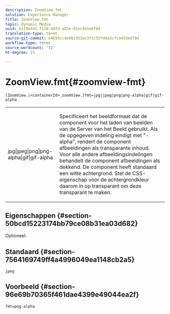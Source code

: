 ```yaml
---
description: ZoomView.fmt
solution: Experience Manager
title: ZoomView.fmt
topic: Dynamic Media
uuid: b118e441-f128-4dfd-a82e-62ec4d1ebf84
translation-type: tm+mt
source-git-commit: e4695cc4e882351ec3f2c55fd8a3cfca455bd79d
workflow-type: tm+mt
source-wordcount: '72'
ht-degree: 1%

---
```



# ZoomView.fmt{#zoomview-fmt}

`[ZoomView.|<containerId>_zoomView.]fmt=jpg|jpeg|png|png-alpha|gif|gif-alpha`

<table id="table_441553CD34C94A58A9D7CBF772DEDDB6"> 
 <tbody> 
  <tr> 
   <td colname="col1"> <p> <span class="codeph"> jpg|jpeg|png|png-alpha|gif|gif-alpha</span> </p> </td> 
   <td colname="col2"> <p> Specificeert het beeldformaat dat de component voor het laden van beelden van de Server van het Beeld gebruikt. Als de opgegeven indeling eindigt met "-alpha", rendert de component afbeeldingen als transparante inhoud. Voor alle andere afbeeldingsindelingen behandelt de component afbeeldingen als dekkend. De component heeft standaard een witte achtergrond. Stel de CSS-eigenschap voor de achtergrondkleur daarom in op transparant om deze transparant te maken. </p> </td> 
  </tr> 
 </tbody> 
</table>

## Eigenschappen {#section-50bcd15223174bb79ce08b31ea03d682}

Optioneel.

## Standaard {#section-7564169749ff4a4996049ea1148cb2a5}

`jpeg`

## Voorbeeld {#section-96e69b70365f461dae4399e49044ea2f}

`fmt=png-alpha`
